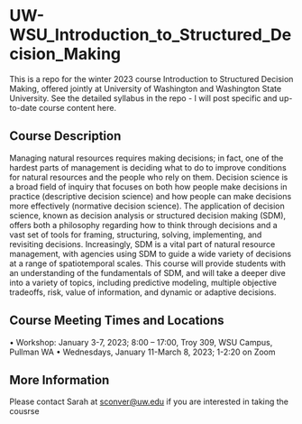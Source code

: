 # UW-WSU_Introduction_to_Structured_Decision_Making
This is a repo for the winter 2023 course Introduction to Structured Decision Making, offered jointly at University of Washington and Washington State University. See the detailed syllabus in the repo - I will post specific and up-to-date course content here. 

## Course Description 

Managing natural resources requires making decisions; in fact, one of the hardest parts of management is deciding what to do to improve conditions for natural resources and the people who rely on them. Decision science is a broad field of inquiry that focuses on both how people make decisions in practice (descriptive decision science) and how people can make decisions more effectively (normative decision science). The application of decision science, known as decision analysis or structured decision making (SDM), offers both a philosophy regarding how to think through decisions and a vast set of tools for framing, structuring, solving, implementing, and revisiting decisions. Increasingly, SDM is a vital part of natural resource management, with agencies using SDM to guide a wide variety of decisions at a range of spatiotemporal scales. This course will provide students with an understanding of the fundamentals of SDM, and will take a deeper dive into a variety of topics, including predictive modeling, multiple objective tradeoffs, risk, value of information, and dynamic or adaptive decisions. 

## Course Meeting Times and Locations
•	Workshop: January 3-7, 2023; 8:00 – 17:00, Troy 309, WSU Campus, Pullman WA
•	Wednesdays, January 11-March 8, 2023; 1-2:20 on Zoom

## More Information 

Please contact Sarah at sconver@uw.edu if you are interested in taking the cousrse 

